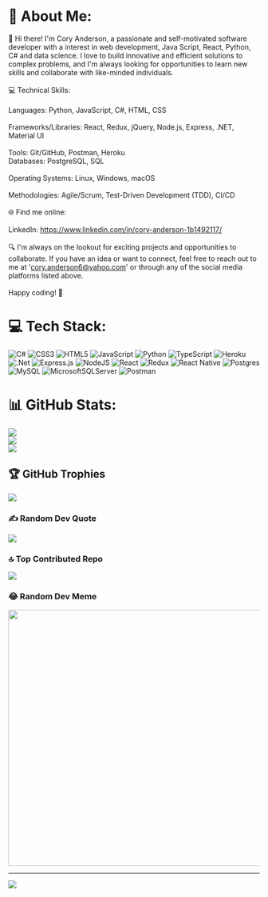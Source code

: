 # 💫 About Me:
👋 Hi there! I'm Cory Anderson, a passionate and self-motivated software developer with a interest in web development, Java Script, React, Python, C# and data science. I love to build innovative and efficient solutions to complex problems, and I'm always looking for opportunities to learn new skills and collaborate with like-minded individuals.<br><br>💻 Technical Skills:<br><br>Languages:  Python, JavaScript, C#, HTML, CSS<br><br>Frameworks/Libraries: React, Redux, jQuery, Node.js, Express, .NET, Material UI<br><br>Tools: Git/GitHub, Postman, Heroku <br>Databases: PostgreSQL, SQL<br><br>Operating Systems: Linux, Windows, macOS<br><br>Methodologies: Agile/Scrum, Test-Driven Development (TDD), CI/CD<br><br>🌐 Find me online:<br> <br>LinkedIn: https://www.linkedin.com/in/cory-anderson-1b1492117/<br><br>🔍 I'm always on the lookout for exciting projects and opportunities to collaborate. If you have an idea or want to connect, feel free to reach out to me at 'cory.anderson6@yahoo.com' or through any of the social media platforms listed above.<br><br>Happy coding! 🚀

# 💻 Tech Stack:
![C#](https://img.shields.io/badge/c%23-%23239120.svg?style=for-the-badge&logo=c-sharp&logoColor=white) ![CSS3](https://img.shields.io/badge/css3-%231572B6.svg?style=for-the-badge&logo=css3&logoColor=white) ![HTML5](https://img.shields.io/badge/html5-%23E34F26.svg?style=for-the-badge&logo=html5&logoColor=white) ![JavaScript](https://img.shields.io/badge/javascript-%23323330.svg?style=for-the-badge&logo=javascript&logoColor=%23F7DF1E) ![Python](https://img.shields.io/badge/python-3670A0?style=for-the-badge&logo=python&logoColor=ffdd54) ![TypeScript](https://img.shields.io/badge/typescript-%23007ACC.svg?style=for-the-badge&logo=typescript&logoColor=white) ![Heroku](https://img.shields.io/badge/heroku-%23430098.svg?style=for-the-badge&logo=heroku&logoColor=white) ![.Net](https://img.shields.io/badge/.NET-5C2D91?style=for-the-badge&logo=.net&logoColor=white) ![Express.js](https://img.shields.io/badge/express.js-%23404d59.svg?style=for-the-badge&logo=express&logoColor=%2361DAFB) ![NodeJS](https://img.shields.io/badge/node.js-6DA55F?style=for-the-badge&logo=node.js&logoColor=white) ![React](https://img.shields.io/badge/react-%2320232a.svg?style=for-the-badge&logo=react&logoColor=%2361DAFB) ![Redux](https://img.shields.io/badge/redux-%23593d88.svg?style=for-the-badge&logo=redux&logoColor=white) ![React Native](https://img.shields.io/badge/react_native-%2320232a.svg?style=for-the-badge&logo=react&logoColor=%2361DAFB) ![Postgres](https://img.shields.io/badge/postgres-%23316192.svg?style=for-the-badge&logo=postgresql&logoColor=white) ![MySQL](https://img.shields.io/badge/mysql-%2300f.svg?style=for-the-badge&logo=mysql&logoColor=white) ![MicrosoftSQLServer](https://img.shields.io/badge/Microsoft%20SQL%20Sever-CC2927?style=for-the-badge&logo=microsoft%20sql%20server&logoColor=white) ![Postman](https://img.shields.io/badge/Postman-FF6C37?style=for-the-badge&logo=postman&logoColor=white)
# 📊 GitHub Stats:
![](https://github-readme-stats.vercel.app/api?username=andydarknessb&theme=dark&hide_border=false&include_all_commits=true&count_private=true)<br/>
![](https://github-readme-streak-stats.herokuapp.com/?user=andydarknessb&theme=dark&hide_border=false)<br/>
![](https://github-readme-stats.vercel.app/api/top-langs/?username=andydarknessb&theme=dark&hide_border=false&include_all_commits=true&count_private=true&layout=compact)

## 🏆 GitHub Trophies
![](https://github-profile-trophy.vercel.app/?username=andydarknessb&theme=radical&no-frame=false&no-bg=false&margin-w=4)

### ✍️ Random Dev Quote
![](https://quotes-github-readme.vercel.app/api?type=horizontal&theme=radical)

### 🔝 Top Contributed Repo
![](https://github-contributor-stats.vercel.app/api?username=andydarknessb&limit=5&theme=dark&combine_all_yearly_contributions=true)

### 😂 Random Dev Meme
<img src="https://rm.up.railway.app/" width="512px"/>

---
[![](https://visitcount.itsvg.in/api?id=andydarknessb&icon=0&color=0)](https://visitcount.itsvg.in)

<!-- Proudly created with GPRM ( https://gprm.itsvg.in ) -->
